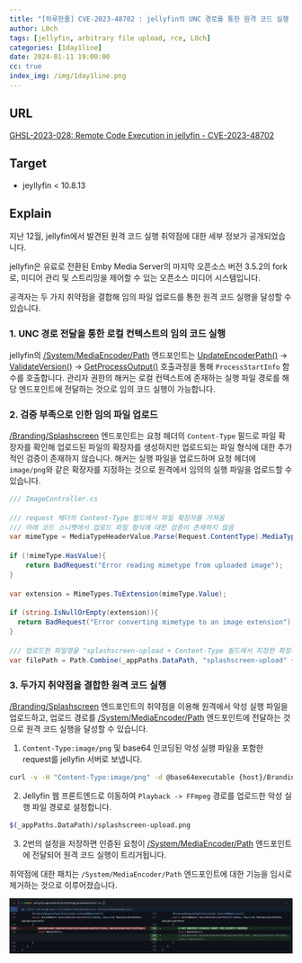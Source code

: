 ```yaml
---
title: "[하루한줄] CVE-2023-48702 : jellyfin의 UNC 경로를 통한 원격 코드 실행 취약점"
author: L0ch
tags: [jellyfin, arbitrary file upload, rce, L0ch]
categories: [1day1line]
date: 2024-01-11 19:00:00
cc: true
index_img: /img/1day1line.png
---
```



## URL

[GHSL-2023-028: Remote Code Execution in jellyfin - CVE-2023-48702](https://securitylab.github.com/advisories/GHSL-2023-028_jellyfin/)

## Target

- jeyllyfin < 10.8.13

## Explain

지난 12월, jellyfin에서 발견된 원격 코드 실행 취약점에 대한 세부 정보가 공개되었습니다.

jellyfin은 유료로 전환된 Emby Media Server의 마지막 오픈소스 버전 3.5.2의 fork로, 미디어 관리 및 스트리밍을 제어할 수 있는 오픈소스 미디어 시스템입니다. 

공격자는 두 가지 취약점을 결합해 임의 파일 업로드를 통한 원격 코드 실행을 달성할 수 있습니다.

### 1. UNC 경로 전달을 통한 로컬 컨텍스트의 임의 코드 실행

jellyfin의 [/System/MediaEncoder/Path](https://github.com/jellyfin/jellyfin/blob/1c72a8e0068fec8045884fa386a67c90a364ee0a/Jellyfin.Api/Controllers/ConfigurationController.cs#L130) 엔드포인트는 [UpdateEncoderPath()](https://github.com/jellyfin/jellyfin/blob/master/MediaBrowser.MediaEncoding/Encoder/MediaEncoder.cs#L239) →  [ValidateVersion()](https://github.com/jellyfin/jellyfin/blob/master/MediaBrowser.MediaEncoding/Encoder/EncoderValidator.cs#L174) → [GetProcessOutput()](https://github.com/jellyfin/jellyfin/blob/master/MediaBrowser.MediaEncoding/Encoder/EncoderValidator.cs#L554) 호출과정을 통해 `ProcessStartInfo` 함수를 호출합니다. 관리자 권한의 해커는 로컬 컨텍스트에 존재하는 실행 파일 경로를 해당 엔드포인트에 전달하는 것으로 임의 코드 실행이 가능합니다.

### 2. 검증 부족으로 인한 임의 파일 업로드

[/Branding/Splashscreen](https://github.com/jellyfin/jellyfin/blob/1c72a8e0068fec8045884fa386a67c90a364ee0a/Jellyfin.Api/Controllers/ImageController.cs#L1764) 엔드포인트는 요청 헤더의 `Content-Type` 필드로 파일 확장자를 확인해 업로드된 파일의 확장자를 생성하지만 업로드되는 파일 형식에 대한 추가적인 검증이 존재하지 않습니다. 해커는 실행 파일을 업로드하며 요청 헤더에 `image/png`와 같은 확장자를 지정하는 것으로 원격에서 임의의 실행 파일을 업로드할 수 있습니다.

```csharp
/// ImageController.cs

/// request 헤더의 Content-Type 필드에서 파일 확장자를 가져옴
/// 아래 코드 스니펫에서 업로드 파일 형식에 대한 검증이 존재하지 않음
var mimeType = MediaTypeHeaderValue.Parse(Request.ContentType).MediaType;

if (!mimeType.HasValue){
	return BadRequest("Error reading mimetype from uploaded image");
}

var extension = MimeTypes.ToExtension(mimeType.Value);

if (string.IsNullOrEmpty(extension)){
  return BadRequest("Error converting mimetype to an image extension");
}

/// 업로드한 파일명을 "splashscreen-upload + Content-Type 필드에서 지정한 확장자"로 변경
var filePath = Path.Combine(_appPaths.DataPath, "splashscreen-upload" + extension);
```

### 3. 두가지 취약점을 결합한 원격 코드 실행

[/Branding/Splashscreen](https://github.com/jellyfin/jellyfin/blob/1c72a8e0068fec8045884fa386a67c90a364ee0a/Jellyfin.Api/Controllers/ImageController.cs#L1764) 엔드포인트의 취약점을 이용해 원격에서 악성 실행 파일을 업로드하고, 업로드 경로를 [/System/MediaEncoder/Path](https://github.com/jellyfin/jellyfin/blob/1c72a8e0068fec8045884fa386a67c90a364ee0a/Jellyfin.Api/Controllers/ConfigurationController.cs#L130) 엔드포인트에 전달하는 것으로 원격 코드 실행을 달성할 수 있습니다.

1) `Content-Type:image/png` 및 base64 인코딩된 악성 실행 파일을 포함한 request를 jellyfin 서버로 보냅니다.

```bash
curl -v -H "Content-Type:image/png" -d @base64executable {host}/Branding/Splashscreen?api_key=<API KEY>.
```

2) Jellyfin 웹 프론트엔드로 이동하여 `Playback -> FFmpeg` 경로를 업로드한 악성 실행 파일 경로로 설정합니다.

```bash
$(_appPaths.DataPath)/splashscreen-upload.png
```

3) 2번의 설정을 저장하면 인증된 요청이 [/System/MediaEncoder/Path](https://github.com/jellyfin/jellyfin/blob/1c72a8e0068fec8045884fa386a67c90a364ee0a/Jellyfin.Api/Controllers/ConfigurationController.cs#L130) 엔드포인트에 전달되어 원격 코드 실행이 트리거됩니다.

취약점에 대한 패치는 `/System/MediaEncoder/Path` 엔드포인트에 대한 기능을 임시로 제거하는 것으로 이루어졌습니다.

![](./2024-01-11/image.png)